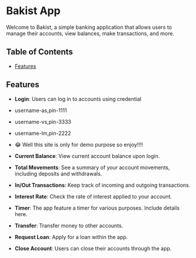  # Bakist App

Welcome to Bakist, a simple banking application that allows users to manage their accounts, view balances, make transactions, and more.

## Table of Contents

- [Features](#features)

## Features

- **Login**: Users can log in to  accounts using credential
-  username-as,pin-1111
-   username-vs,pin-3333
-    username-lm,pin-2222
-    😂 Well this site is only for demo purpose so enjoy!!!!

- **Current Balance**: View  current account balance upon login.

- **Total Movements**: See a summary of your account movements, including deposits and withdrawals.

- **In/Out Transactions**: Keep track of incoming and outgoing transactions.

- **Interest Rate**: Check the rate of interest applied to your account.

- **Timer**: The app feature a timer for various purposes. Include details here.

- **Transfer**: Transfer money to other accounts.

- **Request Loan**: Apply for a loan within the app.

- **Close Account**: Users can close their accounts through the app.

 
